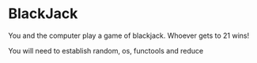# BlackJack
 You and the computer play a game of blackjack. Whoever gets to 21 wins!

 You will need to establish random, os, functools and reduce
